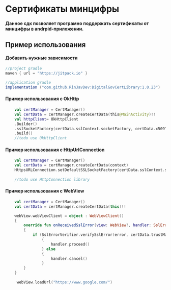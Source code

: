 # Сертификаты минцифры

#### Данное сдк позволяет програмно поддержать сертификаты от минцифры в andrpid-приложении.

## Пример использования 

#### Добавить нужные зависимости
```gradle
//project gradle
maven { url = "https://jitpack.io" }

//application gradle
implementation ("com.github.RinJavDev:DigitalGovCertLibrary:1.0.23")
```
#### Пример использования с OkHttp
```kotlin
    val certManager = CertManager()
    val certData = certManager.createCertData(this@MainActivity)!!
    val httpClient= OkHttpClient
    .Builder()
    .sslSocketFactory(certData.sslContext.socketFactory, certData.x509TrustManager)
    .build()
    //todo use OkHttpClient
```

#### Пример использования с HttpUrlConnection
```kotlin
    val certManager = CertManager()
    val certData = certManager.createCertData(context)
    HttpsURLConnection.setDefaultSSLSocketFactory(certData.sslContext.socketFactory)
    
    //todo use HttpConnection library
```

#### Пример использования с WebView
```kotlin
    val certManager = CertManager()
    val certData = certManager.createCertData(this)!!

    webView.webViewClient = object : WebViewClient()
    {
        override fun onReceivedSslError(view: WebView?, handler: SslErrorHandler, error: SslError)
        {
            if (SslErrorVerifier.verifySslError(error, certData.trustManagerFactory))
                {
                    handler.proceed()
                } else
                {
                    handler.cancel()
                }
        }
    }
    
     webView.loadUrl("https://www.google.com/")
```

